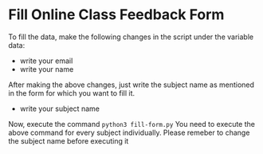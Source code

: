 # Fill Online Class Feedback Form
To fill the data, make the following changes in the script under the variable data:
* write your email
* write your name

After making the above changes, just write the subject name as mentioned in the form for which you want to fill it.
* write your subject name

Now, execute the command
```python3 fill-form.py```
You need to execute the above command for every subject individually. Please remeber to change the subject name before executing it